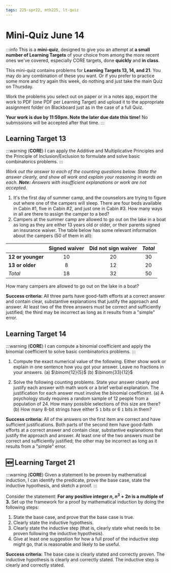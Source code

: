 ```yaml
---
tags: 225-spr22, mth225, lt-quiz
---
```


# Mini-Quiz June 14

:::info
This is a **mini-quiz**, designed to give you an attempt at **a small number of Learning Targets** of your choice from among the more recent ones we've covered, especially CORE targets, done **quickly** and **in class**. 

This mini-quiz contains problems for **Learning Targets 13, 14, and 21**. You may do any combination of these you want. Or if you prefer to practice some more and try again this week, do nothing and just take the main Quiz on Thursday. 


Work the problems you select out on paper or in a notes app, export the work to PDF (one PDF per Learning Target) and upload it to the appropriate assignment folder on Blackboard just as in the case of a full Quiz. 

**Your work is due by 11:59pm. Note the later due date this time!** No submissions will be accepted after that time. 
:::

## Learning Target 13

:::warning
(**CORE**) I can apply the Additive and Multiplicative Principles and the Principle of Inclusion/Exclusion to formulate and solve basic combinatorics problems. 
:::

*Work out the answer to each of the counting questions below. State the answer clearly, and show all work and explain your reasoning in words on each. **Note:** Answers with insufficient explanations or work are not accepted.* 

1. It's the first day of summer camp, and the counselors are trying to figure out where one of the campers will sleep. There are four beds available in Cabin #1, five in Cabin #2, and just one in Cabin #3. How many ways in all are there to assign the camper to a bed? 
2. Campers at the summer camp are allowed to go out on the lake in a boat as long as they are either 13 years old or older, or their parents signed an insurance waiver. The table below has some relevant information about the campers (50 of them in all): 

|   | Signed waiver | Did not sign waiver | *Total* 
| --- | :---: | :----: | :-----: | 
| **12 or younger** | 10 | 20 | 30 | 
| **13 or older**   | 8  | 12 | 20 | 
| *Total* | 18 | 32 | 50 | 
 
How many campers are allowed to go out on the lake in a boat? 


**Success criteria:** All three parts have good-faith efforts at a correct answer and contain clear, substantive explanations that justify the approach and answer. At least two of the three answers must be correct and sufficiently justified; the third may be incorrect as long as it results from a "simple" error. 


## Learning Target 14 

:::warning
(**CORE**) I can compute a binomial coefficient and apply the binomial coefficient to solve basic combinatorics problems. 
:::

1. Compute the exact numerical value of the following. Either show work or explain in one sentence how you got your answer. Leave no fractions in your answers. 
   (a) $\binom{12}{5}$
   (b) $\binom{33}{12}$
   
2. Solve the following counting problems. State your answer clearly and justify each answer with math work or a brief verbal explanation. The justification for each answer must involve the binomial coefficient. 
   (a) A psychology study requires a random sample of 12 people from a population of 24. How many possible selections of this size are there? 
   (b) How many 8-bit strings have either 5 `1` bits or 6 `1` bits in them? 
   
**Success criteria:** All of the answers on the first item are correct and have sufficient justifications. Both parts of the second item have good-faith efforts at a correct answer and contain clear, substantive explanations that justify the approach and answer. At least one of the two answers must be correct and sufficiently justified; the other may be incorrect as long as it results from a "simple" error. 

## :new: Learning Target 21

:::warning
(**CORE**) Given a statement to be proven by mathematical induction, I can identify the predicate, prove the base case, state the inductive hypothesis, and sketch a proof.
:::

Consider the statement: **For any positive integer $n$, $n^3 + 2n$ is a multiple of $3$.** Set up the framework for a proof by mathematical induction by doing the following steps: 


1. State the base case, and prove that the base case is true. 
2. Clearly state the inductive hypothesis. 
3. Clearly state the inductive step (that is, clearly state what needs to be proven following the inductive hypothesis). 
4. Give at least one suggestion for how a full proof of the inductive step might go, that is reasonable and likely to be useful. 


**Success criteria:** The base case is clearly stated and correctly proven. The inductive hypothesis is clearly and correctly stated. The inductive step is clearly and correctly stated. 
